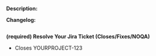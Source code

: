 **Description:**



**Changelog:**

```

```

**(required) Resolve Your Jira Ticket (Closes/Fixes/NOQA)**

- Closes YOURPROJECT-123
